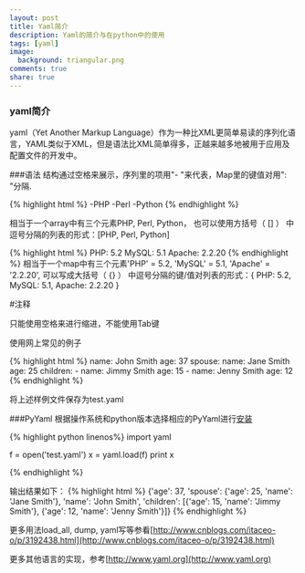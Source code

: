 ```yaml
---
layout: post
title: Yaml简介
description: Yaml的简介与在python中的使用
tags: [yaml]
image:
  background: triangular.png
comments: true
share: true
---
```


### yaml简介

yaml（Yet Another Markup Language）作为一种比XML更简单易读的序列化语言，YAML类似于XML，但是语法比XML简单得多，正越来越多地被用于应用及配置文件的开发中。

###语法
结构通过空格来展示，序列里的项用"- "来代表，Map里的键值对用": "分隔.

{% highlight html %}
-PHP
-Perl
-Python
{% endhighlight %}

相当于一个array中有三个元素PHP, Perl, Python， 也可以使用方括号（ [] ） 中逗号分隔的列表的形式：[PHP, Perl, Python]

{% highlight html  %}
PHP: 5.2
MySQL: 5.1
Apache: 2.2.20
{% endhighlight %}
相当于一个map中有三个元素'PHP' = 5.2, 'MySQL' = 5.1, 'Apache' = '2.2.20', 可以写成大括号（ {} ） 中逗号分隔的键/值对列表的形式：{ PHP: 5.2, MySQL: 5.1, Apache: 2.2.20 }

\#注释

只能使用空格来进行缩进，不能使用Tab键

使用网上常见的例子

{% highlight html %}
name: John Smith
age: 37
spouse:
    name: Jane Smith
    age: 25
children:
    -   name: Jimmy Smith
        age: 15
    -   name: Jenny Smith
        age: 12
{% endhighlight %}

将上述样例文件保存为test.yaml

###PyYaml
根据操作系统和python版本选择相应的PyYaml进行[安装](http://pyyaml.org/wiki/PyYAML)

{% highlight python linenos%}
import yaml

f = open('test.yaml')
x = yaml.load(f)
print x

{% endhighlight %}

输出结果如下：
{% highlight html %}
{'age': 37, 'spouse': {'age': 25, 'name': 'Jane Smith'}, 'name': 'John Smith', 'children': [{'age': 15, 'name': 'Jimmy Smith'}, {'age': 12, 'name': 'Jenny Smith'}]}
{% endhighlight %}

更多用法load_all, dump, yaml写等参看[http://www.cnblogs.com/itaceo-o/p/3192438.html](http://www.cnblogs.com/itaceo-o/p/3192438.html)



更多其他语言的实现，参考[http://www.yaml.org](http://www.yaml.org)




